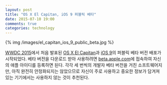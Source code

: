 ```yaml
---
layout: post
title: "OS X El Capitan, iOS 9 퍼블릭 베타"
date: 2015-07-10 19:00
comments: true
categories: technology
---
```


{% img /images/el_capitan_ios_9_public_beta.jpg %}

[WWDC 2015](/blog/2015/06/09/wwdc-2015-keynote-pt-1/)에서 처음 발표된 [OS X El Capitan](https://en.wikipedia.org/wiki/OS_X_El_Capitan)과 [iOS 9](https://en.wikipedia.org/wiki/IOS_9)의 퍼블릭 베타 버전 배포가 시작되었다. 베타 버전을 다운로드 받아 사용하려면 [beta.apple.com](https://beta.apple.com/)에 접속하여 자신의 애플 아이디를 등록하면 된다. 각각 세 번씩의 개발자 베타 버전을 거친 소프트웨어지만, 아직 완전히 안정화되지는 않았으므로 자신이 주로 사용하고 중요한 정보가 담겨져있는 기기에서는 사용하지 않는 것이 추천된다.